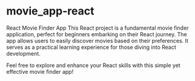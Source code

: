 # movie_app-react


React Movie Finder App
This React project is a fundamental movie finder application, perfect for beginners embarking on their React journey. The app allows users to easily discover movies based on their preferences. It serves as a practical learning experience for those diving into React development.

Feel free to explore and enhance your React skills with this simple yet effective movie finder app!

